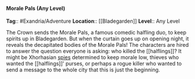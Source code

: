 #### Morale Pals (Any Level)
**Tag**:: #Exandria/Adventure
**Location**:: [[Bladegarden]]
**Level**:: Any Level

 The Crown sends the Morale Pals, a famous comedic halfling duo, to keep spirits up in Bladegarden. But when the curtain goes up on opening night, it reveals the decapitated bodies of the Morale Pals! The characters are hired to answer the question everyone is asking: who killed the [[halflings]]? It might be Xhorhasian [spies](https://www.dndbeyond.com/monsters/spy) determined to keep morale low, thieves who wanted the [[halflings]]' purses, or perhaps a rogue killer who wanted to send a message to the whole city that this is just the beginning.
